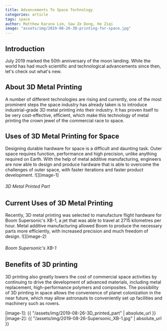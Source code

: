 ```yaml
---
title: Advancements To Space Technology
categories: article
tags: space 
author: Matthew Karuna Lim, Saw Ze Dong, He Ziqi
image: "assets/img/2019-08-26-3D-printing-for-space.jpg"
---
```

## Introduction
July 2019 marked the 50th anniversary of the moon landing. While the world has had much scientific and technological advancements since then, let's check out what's new.

## About 3D Metal Printing
A number of different technologies are rising and currently, one of the most prominent steps the space industry has already taken is to introduce industrial-grade 3D metal printing into their industry. It has proven itself to be very cost-effective, efficient, which make this technology of metal printing the crown jewel of the commercial race to space. 

## Uses of 3D Metal Printing for Space
Designing durable hardware for space is a difficult and daunting task. Outer space requires function, performance and high precision, unlike anything required on Earth. With the help of metal additive manufacturing, engineers are now able to design and produce hardware that is able to overcome the challenges of outer space, with faster iterations and faster product development. 
![][image-1]
###### 3D Metal Printed Part

## Current Uses of 3D Metal Printing
Recently, 3D metal printing was selected to manufacture flight hardware for Boom Supersonic's XB-1, a jet that was able to travel at 2715 kilometres per hour. Metal additive manufacturing allowed Boom to produce the necessary parts more efficiently, with increased precision and much freedom of design.
![][image-2)
###### Boom Supersonic's XB-1

## Benefits of 3D printing
3D printing also greatly lowers the cost of commercial space activities by continuing to drive the development of advanced materials, including metal replacement, high-performance polymers and composites. The possibility of 3D printing in space allows the convenience of planet colonization in the near future, which may allow astronauts to conveniently set up facilities and machinery such as rovers. 

[image-1]: {{ "/assets/img/2019-08-26-3D_printed_part" | absolute_url }}
[image-2]: {{ "/assets/img/2019-08-26-Supersonic_XB-1.jpg" | absolute_url }}

